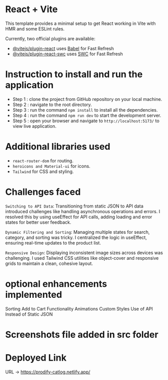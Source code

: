 # React + Vite

This template provides a minimal setup to get React working in Vite with HMR and some ESLint rules.

Currently, two official plugins are available:

- [@vitejs/plugin-react](https://github.com/vitejs/vite-plugin-react/blob/main/packages/plugin-react/README.md) uses [Babel](https://babeljs.io/) for Fast Refresh
- [@vitejs/plugin-react-swc](https://github.com/vitejs/vite-plugin-react-swc) uses [SWC](https://swc.rs/) for Fast Refresh

# Instruction to install and run the application 
- Step 1 : clone the project from GitHub repository on your local machine.
- Step 2 : navigate to the root directory.
- Step 3 : run the command `npm install` to install all the dependencies.
- Step 4 : run the command `npm run dev` to start the development server.
- Step 5 : open your browser and navigate to `http://localhost:5173/` to view live application.

# Additional libraries used
- `react-router-dom` for routing. 
- `heroicons and Material-ui` for icons.
- `Tailwind` for CSS and styling.

# Challenges faced

`Switching to API Data`: Transitioning from static JSON to API data introduced challenges like handling asynchronous operations and errors. I resolved this by using useEffect for API calls, adding loading and error states for better user feedback.

`Dynamic Filtering and Sorting`: Managing multiple states for search, category, and sorting was tricky. I centralized the logic in useEffect, ensuring real-time updates to the product list.

`Responsive Design`: Displaying inconsistent image sizes across devices was challenging. I used Tailwind CSS utilities like object-cover and responsive grids to maintain a clean, cohesive layout.

# optional enhancements implemented
Sorting
Add to Cart Functionality
Animations
Custom Styles
Use of API Instead of Static JSON

# Screenshots file added in src folder

# Deployed Link
URL -> https://prodify-catlog.netlify.app/



